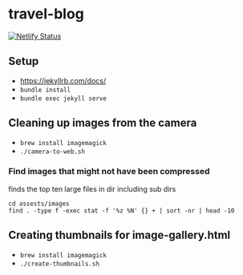 # travel-blog

[![Netlify Status](https://api.netlify.com/api/v1/badges/f4128c82-5f78-4b6a-a8a7-92fcef68be1e/deploy-status)](https://app.netlify.com/sites/admirable-truffle-2c56ee/deploys)

## Setup

- https://jekyllrb.com/docs/
- `bundle install`
- `bundle exec jekyll serve`

## Cleaning up images from the camera

- `brew install imagemagick`
- `./camera-to-web.sh`

### Find images that might not have been compressed

finds the top ten large files in dir including sub dirs

```
cd assests/images
find . -type f -exec stat -f '%z %N' {} + | sort -nr | head -10
```

## Creating thumbnails for image-gallery.html

- `brew install imagemagick`
- `./create-thumbnails.sh`
